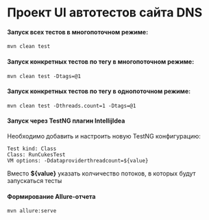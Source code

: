 # Проект UI автотестов сайта DNS

#### Запуск всех тестов в многопоточном режиме:
```
mvn clean test
```

#### Запуск конкретных тестов по тегу в многопоточном режиме:
```
mvn clean test -Dtags=@1
```

#### Запуск конкретных тестов по тегу в однопоточном режиме:
```
mvn clean test -Dthreads.count=1 -Dtags=@1
```

#### Запуск через TestNG плагин IntellijIdea
Необходимо добавить и настроить новую TestNG конфигурацию:
```
Test kind: Class
Class: RunCukesTest
VM options: -Ddataproviderthreadcount=${value}
```
Вместо **${value}** указать колчичество потоков, в которых будут запускаться тесты

#### Формирование Allure-отчета
```
mvn allure:serve
```